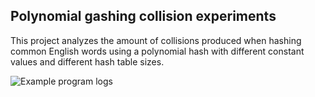 ## Polynomial gashing collision experiments
This project analyzes the amount of collisions produced when hashing common English words using a polynomial hash with different constant values and different hash table sizes.  
  
![Example program logs](http://res.cloudinary.com/thiagohpc/image/upload/v1521493616/polyhash-output-2.jpg)
